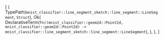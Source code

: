 [
    (
        TypePath(`mnist_classifier::line_segment_sketch::line_segment::LineSegment`, `Struct`),
        Ok(
            DeclarativeTerm(`fn((mnist_classifier::geom2d::Point2d, mnist_classifier::geom2d::Point2d) -> mnist_classifier::line_segment_sketch::line_segment::LineSegment`),
        ),
    ),
]